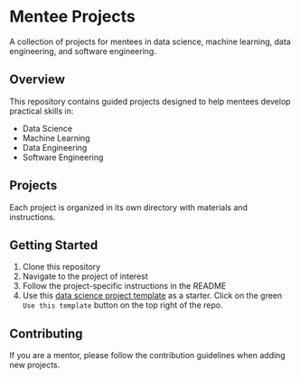# Mentee Projects

A collection of projects for mentees in data science, machine learning, data engineering, and software engineering.

## Overview

This repository contains guided projects designed to help mentees develop practical skills in:

- Data Science
- Machine Learning
- Data Engineering
- Software Engineering

## Projects

Each project is organized in its own directory with materials and instructions.

## Getting Started

1. Clone this repository
2. Navigate to the project of interest
3. Follow the project-specific instructions in the README
4. Use this [data science project template](https://github.com/adark-d/data-science-project-template) as a starter. Click on the green `Use this template` button on the top right of the repo. 

## Contributing

If you are a mentor, please follow the contribution guidelines when adding new projects.